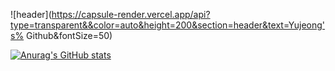 ![header](https://capsule-render.vercel.app/api?type=transparent&&color=auto&height=200&section=header&text=Yujeong's% Github&fontSize=50)


[![Anurag's GitHub stats](https://github-readme-stats.vercel.app/api?username=dbwjd323)](https://github.com/anuraghazra/github-readme-stats)
<!--
**dbwjd323/dbwjd323** is a ✨ _special_ ✨ repository because its `README.md` (this file) appears on your GitHub profile.

Here are some ideas to get you started:

- 🔭 I’m currently working on ...
- 🌱 I’m currently learning ...
- 👯 I’m looking to collaborate on ...
- 🤔 I’m looking for help with ...
- 💬 Ask me about ...
- 📫 How to reach me: ...
- 😄 Pronouns: ...
- ⚡ Fun fact: ...
-->
